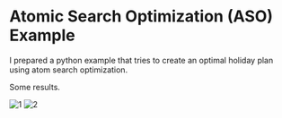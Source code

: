 # Atomic Search Optimization (ASO) Example
I prepared a python example that tries to create an optimal holiday plan using atom search optimization.

Some results.

![1](https://github.com/ysufyalcin/Atomic_Search_Optimization_Example/assets/93860717/b341db75-f882-4ee5-af08-e7c7ab7f45c7)
![2](https://github.com/ysufyalcin/Atomic_Search_Optimization_Example/assets/93860717/53ee2926-5923-4f3f-8e43-319316f693c9)

